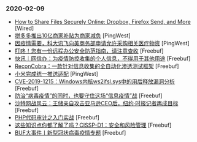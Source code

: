 ### 2020-02-09

* [How to Share Files Securely Online: Dropbox, Firefox Send, and More](https://www.wired.com/story/securely-share-files-online) [Wired]
* [拼多多推出10亿商家补贴为商家减负](https://www.pingwest.com/w/204656) [PingWest]
* [因疫情需要，科大讯飞向美商务部申请允许采购相关医疗物资](https://www.pingwest.com/w/204654) [PingWest]
* [叮咚！您有一份远程办公安全防范指南，请注意查收](https://www.freebuf.com/articles/network/226636.html) [Freebuf]
* [快讯｜网信办：为疫情防控收集的个人信息，不得用于其他用途](https://www.freebuf.com/news/226736.html) [Freebuf]
* [ReconCobra：一款针对信息收集的全自动化渗透测试框架](https://www.freebuf.com/sectool/226180.html) [Freebuf]
* [小米完成统一推送适配](https://www.pingwest.com/w/204646) [PingWest]
* [CVE-2019-1215：Windows内核ws2ifsl.sys中的用后释放漏洞分析](https://www.freebuf.com/vuls/226167.html) [Freebuf]
* [防治“病毒疫情”的同时，也要守住这场“信息疫情”战](https://www.freebuf.com/articles/neopoints/226661.html) [Freebuf]
* [沙特网战风云：王储亲自攻击亚马逊CEO后，纽约·时报记者再成目标](https://www.freebuf.com/articles/system/226372.html) [Freebuf]
* [PHP代码审计之入门实战](https://www.freebuf.com/vuls/225993.html) [Freebuf]
* [这些知识点你都了解了吗？CISSP-D1：安全和风险管理](https://www.freebuf.com/articles/security-management/226120.html) [Freebuf]
* [BUF大事件丨新型冠状病毒疫情专题](https://www.freebuf.com/news/226688.html) [Freebuf]
